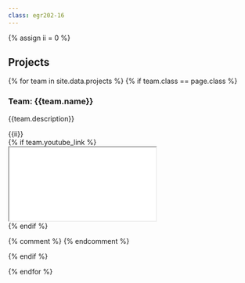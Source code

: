 ```yaml
---
class: egr202-16
---
```


{% assign ii = 0 %}

## Projects
{% for team in site.data.projects %}
{% if team.class == page.class %}


<div class="row">
<div class="col-sm-6">
<h3> Team: {{team.name}} </h3>
<p>{{team.description}}</p>
{{ii}}
</div>
<div class="col-sm-6">
{% if team.youtube_link %}
<div class="embed-responsive embed-responsive-16by9">
  <iframe src="{{site.base_path}}{{team.youtube_link}}" allowfullscreen></iframe>
</div>
{% endif %}
</div>
</div>

{% comment %}
{% endcomment %}

{% endif %}

{% endfor %}
